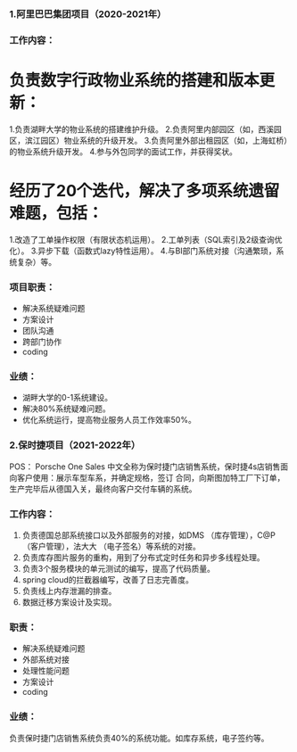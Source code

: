 ### 1.阿里巴巴集团项目（2020-2021年）

### 工作内容：

# 负责数字行政物业系统的搭建和版本更新：
1.负责湖畔大学的物业系统的搭建维护升级。
2.负责阿里内部园区（如，西溪园区，滨江园区）物业系统的升级开发。
3.负责阿里外部出租园区（如，上海虹桥）的物业系统升级开发。
4.参与外包同学的面试工作，并获得奖状。

# 经历了20个迭代，解决了多项系统遗留难题，包括：
1.改造了工单操作权限（有限状态机运用）。
2.工单列表（SQL索引及2级查询优化）。
3.异步下载（函数式lazy特性运用）。
4.与BI部门系统对接（沟通繁琐，系统复杂）等。

### 项目职责：
* 解决系统疑难问题
* 方案设计
* 团队沟通
* 跨部门协作
* coding

### 业绩：
* 湖畔大学的0-1系统建设。
* 解决80%系统疑难问题。
* 优化系统运行，提高物业服务人员工作效率50%。


### 2.保时捷项目（2021-2022年）
POS： Porsche One Sales 中文全称为保时捷门店销售系统，保时捷4s店销售面向客户使用：展示车型车系，并确定规格，签订 合同，向斯图加特工厂下订单，生产完毕后从德国入关，最终向客户交付车辆的系统。 

### 工作内容： 
1. 负责德国总部系统接口以及外部服务的对接，如DMS （库存管理），C@P （客户管理），法大大 （电子签名）等系统的对接。 
2. 负责库存图片服务的重构，用到了分布式定时任务和异步多线程处理。 
3. 负责3个服务模块的单元测试的编写，提高了代码质量。 
4. spring cloud的拦截器编写，改善了日志完善度。 
5. 负责线上内存泄漏的排查。 
6. 数据迁移方案设计及实现。 

### 职责： 
* 解决系统疑难问题
* 外部系统对接
* 处理性能问题
* 方案设计
* coding

### 业绩： 
负责保时捷门店销售系统负责40%的系统功能。如库存系统，电子签约等。

